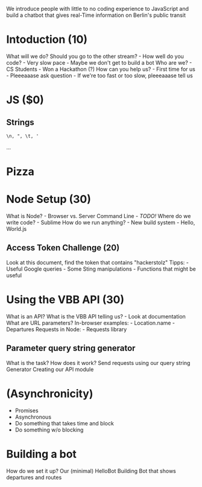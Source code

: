 We introduce people with little to no coding experience to JavaScript and build a chatbot that gives real-Time information on Berlin's public transit 

# Intoduction (10)
What will we do?
Should you go to the other stream?
    - How well do you code?
    - Very slow pace
    - Maybe we don't get to build a bot
Who are we?
    - CS Students 
    - Won a Hackathon (?)
How can you help us?
    - First time for us
    - Pleeeaaase ask question
    - If we're too fast or too slow, pleeeaaase tell us

# JS ($0)
## Strings
    \n, ", \t, '
...

# Pizza

# Node Setup (30)
What is Node?
    - Browser vs. Server
Command Line
    - _TODO!_
Where do we write code?
    - Sublime
How do we run anything?
    - New build system
    - Hello, World.js

## Access Token Challenge (20)
Look at this document, find the token that contains "hackerstolz"
Tipps:
    - Useful Google queries
    - Some Sting manipulations
    - Functions that might be useful 

# Using the VBB API (30)
What is an API?
What is the VBB API telling us?
    - Look at documentation
What are URL parameters?
In-browser examples:
    - Location.name
    - Departures
Requests in Node:
    - Requests library

## Parameter query string generator 
What is the task?
How does it work?
Send requests using our query string Generator
Creating our API module

# (Asynchronicity)
- Promises
- Asynchronous 
- Do something that takes time and block
- Do something w/o blocking 

# Building a bot 
How do we set it up?
Our (minimal) HelloBot
Building Bot that shows departures and routes
